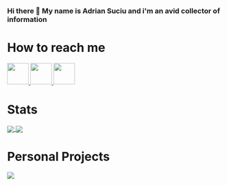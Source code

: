 ### Hi there 👋 My name is Adrian Suciu and i'm an avid collector of information

# How to reach me
<a href="https://www.linkedin.com/in/adrian-suciu/">
  <img src="https://webnut.ro/wp-content/themes/seosight/svg/socials/linkedin.svg" width="auto" height="50px" />
</a>
<a href="https://www.facebook.com/Webnutro-106216671503170">
  <img src="https://webnut.ro/wp-content/themes/seosight/svg/socials/facebook.svg" width="auto" height="50px" />
</a>
<a href="https://adrian.webnut.ro/">
  <img src="http://adrian.webnut.ro/images/iconmonstr-external-link-thin.svg" width="auto" height="50px" />
</a>


# Stats
<a href="https://github.com/evermore84?tab=repositories">
  <img src="https://github-readme-stats.vercel.app/api?username=evermore84&count_private=true&show_icons=true&theme=dark&include_all_commits=true" align="center"/>
</a>
<a href="https://github.com/evermore84?tab=repositories">
  <img src="https://github-readme-stats.vercel.app/api/top-langs/?username=evermore84&langs_count=5&theme=dark&layout=compact&card_width=270" align="center"/>
</a>

# Personal Projects
<a href="https://github.com/evermore84">
  <img src="https://github-readme-stats.vercel.app/api/pin/?username=evermore84&repo=pulse_sensor&theme=dark&hide_border" align="center"/>
</a>
       
<!--
**evermore84/evermore84** is a ✨ _special_ ✨ repository because its `README.md` (this file) appears on your GitHub profile.

Here are some ideas to get you started:

- 🔭 I’m currently working on ...
- 🌱 I’m currently learning ...
- 👯 I’m looking to collaborate on ...
- 🤔 I’m looking for help with ...
- 💬 Ask me about ...
- 📫 How to reach me: ...
- 😄 Pronouns: ...
- ⚡ Fun fact: ...
-->
